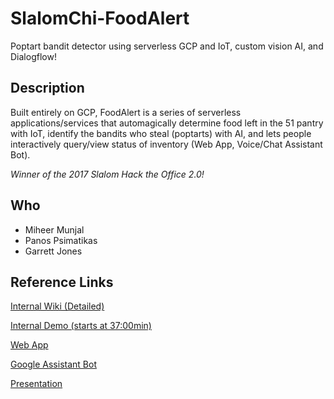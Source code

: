 # SlalomChi-FoodAlert
Poptart bandit detector using serverless GCP and IoT, custom vision AI, and Dialogflow!

## Description

Built entirely on GCP, FoodAlert is a series of serverless applications/services that automagically determine food left in the 51 pantry with IoT, identify the bandits who steal (poptarts) with AI, and lets people interactively query/view status of inventory (Web App, Voice/Chat Assistant Bot).

*Winner of the 2017 Slalom Hack the Office 2.0!*

## Who
* Miheer Munjal
* Panos Psimatikas
* Garrett Jones

## Reference Links

[Internal Wiki (Detailed)](https://slalom.atlassian.net/wiki/spaces/XMHACK/pages/268501065/FoodAlert)

[Internal Demo (starts at 37:00min)](https://sp.slalom.com/ourfirm/alliances/Shared%20Documents/Google%20Community%20Call%20-%20Thursday,%20November%2016,%202017%201.02.56%20PM.mp4)

[Web App](https://food-alert-dot-slalom-chicago-sandbox.appspot.com/)

[Google Assistant Bot](https://bot.dialogflow.com/ae5eba8f-934a-413f-b0f8-88b0ce0136df)

[Presentation](https://docs.google.com/presentation/d/1QWfBRxQKYELPgvGz2HpIEkw0eOK1yGCBuHUtGZw1tcg/edit?usp=sharing)
